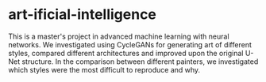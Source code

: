 # art-ificial-intelligence

This is a master's project in advanced machine learning with neural networks. We investigated using CycleGANs for generating art of different styles, compared different architectures and improved upon the original U-Net structure. In the comparison between different painters, we investigated which styles were the most difficult to reproduce and why.
